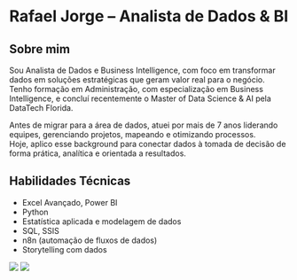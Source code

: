 # Rafael Jorge – Analista de Dados & BI

## Sobre mim
Sou Analista de Dados e Business Intelligence, com foco em transformar dados em soluções estratégicas que geram valor real para o negócio.  
Tenho formação em Administração, com especialização em Business Intelligence, e concluí recentemente o Master of Data Science & AI pela DataTech Florida.

Antes de migrar para a área de dados, atuei por mais de 7 anos liderando equipes, gerenciando projetos, mapeando e otimizando processos.  
Hoje, aplico esse background para conectar dados à tomada de decisão de forma prática, analítica e orientada a resultados.

## Habilidades Técnicas
- Excel Avançado, Power BI  
- Python 
- Estatística aplicada e modelagem de dados  
- SQL, SSIS  
- n8n (automação de fluxos de dados)  
- Storytelling com dados

<div style="display: inline-block"> 
  <a href="https://www.linkedin.com/in/rafaelljorge" target="_blank"><img src="https://img.shields.io/badge/-LinkedIn-%230077B5?style=for-the-badge&logo=linkedin&logoColor=white" target="_blank"></a>  
  <a href = "mailto:analisededadosrafaeljorge[at]gmail.com"><img src="https://img.shields.io/badge/Gmail-D14836?style=for-the-badge&logo=gmail&logoColor=white" target="_blank"></a>
</div>
